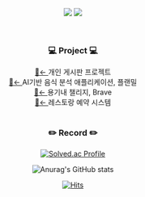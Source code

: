 <div align = "center">

<!-- ### 🧐  Introduce  🧐 -->
 
[<img src="https://img.shields.io/badge/Gmail-EA4335.svg?style=for-the-badge&logo=Gmail&logoColor=white"/>](mailto:jouhi3322@gmail.com) [<img src="https://img.shields.io/badge/blog-000000.svg?style=for-the-badge&logo=Tistory&logoColor=white"/>](https://lahezy.tistory.com)
 <br>
 
<!--  🔭 I’m currently working on ...  
 🌱 I’m currently learning ...  
 👯 I’m looking to collaborate on ...  
 🤔 I’m looking for help with ...  
 💬 Ask me about ...  
 📫 How to reach me: ...  
 😄 Pronouns: ...  
 ⚡ Fun fact: ...   -->
 
<!--
### 🍀  My Stack  🍀  

<img src="https://img.shields.io/badge/Java-007396.svg?style=for-the-badge&logo=Java&logoColor=white"/>
<img src="https://img.shields.io/badge/Python-3776AB.svg?style=for-the-badge&logo=Python&logoColor=white"/>
<img src="https://img.shields.io/badge/C-A8B9CC.svg?style=for-the-badge&logo=C&logoColor=white"/>
<br>
<img src="https://img.shields.io/badge/SpringBoot-6DB33F.svg?style=for-the-badge&logo=SPRINGBOOT&logoColor=white"/>
<img src="https://img.shields.io/badge/Spring-6DB33F.svg?style=for-the-badge&logo=Spring&logoColor=white"/>
<br>
<img src="https://img.shields.io/badge/Mysql-4479A1?style=for-the-badge&logo=mysql&logoColor=white">
<img src="https://img.shields.io/badge/Firebase-FFCA28.svg?style=for-the-badge&logo=Firebase&logoColor=white"/>
<img src="https://img.shields.io/badge/MariaDB-003545.svg?style=for-the-badge&logo=MariaDB&logoColor=white"/>
<br>
<img src="https://img.shields.io/badge/NaverCloud-03C75A.svg?style=for-the-badge&logo=NaverCloud&logoColor=white"/>
<br>


<img src="https://img.shields.io/badge/IntelliJ-000000?style=for-the-badge&logo=IntelliJ IDEA&logoColor=white">
<img src="https://img.shields.io/badge/Eclipse-2C2255?style=for-the-badge&logo=Eclipse IDE&logoColor=white">
<img src="https://img.shields.io/badge/Visual Studio-5C2D91?style=for-the-badge&logo=Visual Studio&logoColor=white">
<img src="https://img.shields.io/badge/Visual Studio Code-007ACC?style=for-the-badge&logo=Visual Studio Code&logoColor=white">
<br>
-->

<br>  
     

###  💻 Project 💻 
<a href="https://github.com/juhee77/share-anything" target="_blank"> 🔗← </a> 개인 게시판 프로젝트
<br>
<a href="https://github.com/juhee77/honest-backend" target="_blank">🔗← </a>AI기반 음식 분석 애플리케이션, 플랜밀
<br>
<a href="https://github.com/juhee77/android-four-people" target="_blank">🔗← </a>용기내 챌리지, Brave
<br>
<a href="https://github.com/juhee77/Booksys" target="_blank">🔗← </a>레스토랑 예약 시스템
<br>
<br> 

  
### ✏️ Record ✏️

[![Solved.ac Profile](http://mazassumnida.wtf/api/v2/generate_badge?boj=youn6)](https://solved.ac/youn6/) 

![Anurag's GitHub stats](https://github-readme-stats.vercel.app/api?username=juhee77&show_icons=true&theme=radical)

[![Hits](https://hits.seeyoufarm.com/api/count/incr/badge.svg?url=https%3A%2F%2Fgithub.com%2Fjuhee77&count_bg=%2351AA9F&title_bg=%23555555&icon=&icon_color=%23E7E7E7&title=hits&edge_flat=false)](https://hits.seeyoufarm.com)

 
 
</div>


<!--

[![Solved.ac Profile](http://mazassumnida.wtf/api/v2/generate_badge?boj=youn6)](https://solved.ac/youn6/) 

|![Anurag's GitHub stats](https://github-readme-stats.vercel.app/api?username=juhee77&show_icons=true&theme=radical) |[![Top Langs](https://github-readme-stats.vercel.app/api/top-langs/?username=juhee77&langs_count=8)](https://github.com/juhee77/github-readme-stats)|
|------|---|
-->

<!--<a href="버튼을 눌렀을 때 이동할 링크" target="_blank"><img src="https://img.shields.io/badge/뱃지레이블-배경색?style=뱃지모양&logo=로고&logoColor=로고색상"/></a>
<a href="버튼을 눌렀을 때 이동할 링크" target="_blank"><img src="https://img.shields.io/badge/뱃지레이블-배경색?style=뱃지모양&logo=로고&logoColor=로고색상"/></a>
-->
<!--
**juhee77/juhee77** is a ✨ _special_ ✨ repository because its `README.md` (this file) appears on your GitHub profile.
  
Here are some ideas to get you started:

- 🔭 I’m currently working on ...
- 🌱 I’m currently learning ...
- 👯 I’m looking to collaborate on ...
- 🤔 I’m looking for help with ...
- 💬 Ask me about ...
- 📫 How to reach me: ...
- 😄 Pronouns: ...
- ⚡ Fun fact: ...
-->
